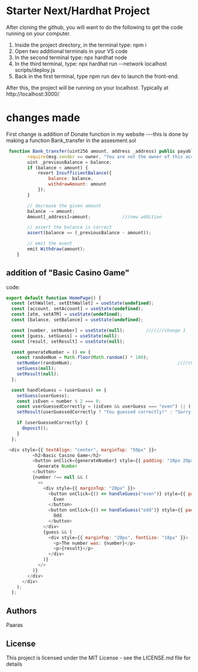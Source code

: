 # Starter Next/Hardhat Project

After cloning the github, you will want to do the following to get the code running on your computer.

1. Inside the project directory, in the terminal type: npm i
2. Open two additional terminals in your VS code
3. In the second terminal type: npx hardhat node
4. In the third terminal, type: npx hardhat run --network localhost scripts/deploy.js
5. Back in the first terminal, type npm run dev to launch the front-end.

After this, the project will be running on your localhost. 
Typically at http://localhost:3000/
# changes made

First change is addition of Donate function in my website 
---this is done by making a function Bank_transfer in the assesment.sol 
```javascript
 function Bank_transfer(uint256 amount, address _address) public payable {
        require(msg.sender == owner, "You are not the owner of this account");
        uint _previousBalance = balance;
        if (balance < amount) {
            revert InsufficientBalance({
                balance: balance,
                withdrawAmount: amount
            });
        }

        // decrease the given amount
        balance -= amount;
        Amount[_address]=amount;            ///new addition

        // assert the balance is correct
        assert(balance == (_previousBalance - amount));

        // emit the event
        emit Withdraw(amount);
    }
```
## addition of "Basic Casino Game"

code:
```javascript
export default function HomePage() {
  const [ethWallet, setEthWallet] = useState(undefined);
  const [account, setAccount] = useState(undefined);
  const [atm, setATM] = useState(undefined);
  const [balance, setBalance] = useState(undefined);

  const [number, setNumber] = useState(null);        ///////change 1
  const [guess, setGuess] = useState(null);
  const [result, setResult] = useState(null);
```

```javascript
  const generateNumber = () => {
    const randomNum = Math.floor(Math.random() * 100);
    setNumber(randomNum);                                        ////change 3
    setGuess(null);
    setResult(null);
  };

  const handleGuess = (userGuess) => {
    setGuess(userGuess);
    const isEven = number % 2 === 0;
    const userGuessedCorrectly = (isEven && userGuess === "even") || (!isEven && userGuess === "odd");
    setResult(userGuessedCorrectly ? "You guessed correctly!" : "Sorry, you guessed wrong.");

    if (userGuessedCorrectly) {
      deposit();
    }
  };
```

```javascript
 <div style={{ textAlign: "center", marginTop: "50px" }}>
          <h2>Basic Casino Game</h2>
          <button onClick={generateNumber} style={{ padding: "10px 20px", fontSize: "16px" }}>
            Generate Number
          </button>
          {number !== null && (
            <>
              <div style={{ marginTop: "20px" }}>
                <button onClick={() => handleGuess("even")} style={{ padding: "10px 20px", marginRight: "10px", fontSize: "16px" }}>
                  Even
                </button>
                <button onClick={() => handleGuess("odd")} style={{ padding: "10px 20px", fontSize: "16px" }}>
                  Odd
                </button>
              </div>
              {guess && (
                <div style={{ marginTop: "20px", fontSize: "18px" }}>
                  <p>The number was: {number}</p>
                  <p>{result}</p>
                </div>
              )}
            </>
          )}
        </div>
      </div>
    );
  };
```
## Authors
Paaras

## License

This project is licensed under the MIT License - see the LICENSE.md file for details

